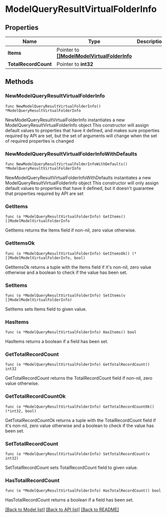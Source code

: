 # ModelQueryResultVirtualFolderInfo

## Properties

Name | Type | Description | Notes
------------ | ------------- | ------------- | -------------
**Items** | Pointer to [**[]ModelModelVirtualFolderInfo**](ModelModelVirtualFolderInfo.md) |  | [optional] 
**TotalRecordCount** | Pointer to **int32** |  | [optional] 

## Methods

### NewModelQueryResultVirtualFolderInfo

`func NewModelQueryResultVirtualFolderInfo() *ModelQueryResultVirtualFolderInfo`

NewModelQueryResultVirtualFolderInfo instantiates a new ModelQueryResultVirtualFolderInfo object
This constructor will assign default values to properties that have it defined,
and makes sure properties required by API are set, but the set of arguments
will change when the set of required properties is changed

### NewModelQueryResultVirtualFolderInfoWithDefaults

`func NewModelQueryResultVirtualFolderInfoWithDefaults() *ModelQueryResultVirtualFolderInfo`

NewModelQueryResultVirtualFolderInfoWithDefaults instantiates a new ModelQueryResultVirtualFolderInfo object
This constructor will only assign default values to properties that have it defined,
but it doesn't guarantee that properties required by API are set

### GetItems

`func (o *ModelQueryResultVirtualFolderInfo) GetItems() []ModelModelVirtualFolderInfo`

GetItems returns the Items field if non-nil, zero value otherwise.

### GetItemsOk

`func (o *ModelQueryResultVirtualFolderInfo) GetItemsOk() (*[]ModelModelVirtualFolderInfo, bool)`

GetItemsOk returns a tuple with the Items field if it's non-nil, zero value otherwise
and a boolean to check if the value has been set.

### SetItems

`func (o *ModelQueryResultVirtualFolderInfo) SetItems(v []ModelModelVirtualFolderInfo)`

SetItems sets Items field to given value.

### HasItems

`func (o *ModelQueryResultVirtualFolderInfo) HasItems() bool`

HasItems returns a boolean if a field has been set.

### GetTotalRecordCount

`func (o *ModelQueryResultVirtualFolderInfo) GetTotalRecordCount() int32`

GetTotalRecordCount returns the TotalRecordCount field if non-nil, zero value otherwise.

### GetTotalRecordCountOk

`func (o *ModelQueryResultVirtualFolderInfo) GetTotalRecordCountOk() (*int32, bool)`

GetTotalRecordCountOk returns a tuple with the TotalRecordCount field if it's non-nil, zero value otherwise
and a boolean to check if the value has been set.

### SetTotalRecordCount

`func (o *ModelQueryResultVirtualFolderInfo) SetTotalRecordCount(v int32)`

SetTotalRecordCount sets TotalRecordCount field to given value.

### HasTotalRecordCount

`func (o *ModelQueryResultVirtualFolderInfo) HasTotalRecordCount() bool`

HasTotalRecordCount returns a boolean if a field has been set.


[[Back to Model list]](../README.md#documentation-for-models) [[Back to API list]](../README.md#documentation-for-api-endpoints) [[Back to README]](../README.md)


